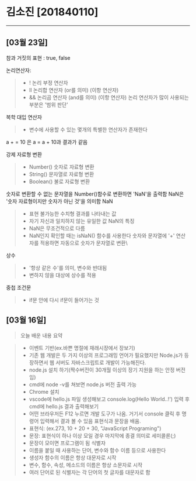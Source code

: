 # 김소진 [201840110]
---
## [03월 23일]
참과 거짓의 표현 : true, false

논리연산자: 
> - ! 논리 부정 연산자 
> - ll 논리합 연산자 (or를 의미) (이항 연산자)
> - && 논리곱 연산자 (and를 의미) (이항 연산자)
논리 연산자가 많이 사용되는 부분은 '범위 판단'

복학 대입 연산자
> - 변수에 사용할 수 있는 몇개의 특별한 연산자가 존재한다

a + = 10 은 a = a + 10과 결과가 같음 

강제 자료형 변환

> - Number() 숫자로 자료형 변환
> - String() 문자열로 자료형 변환
> - Boolean() 불로 자료형 변환


숫자로 변환할 수 없는 문자열을 Number()함수로 변환하면 
'NaN'을 출력함
NaN은 '숫자 자료형이지만 숫자가 아닌 것'을 의미함
NaN
> - 표현 불가능한 수치형 결과를 나타내는 값
> - 자기 자신과 일치하지 않는 유일한 값 
NaN의 특징
> - NaN은 무조건적으로 다름
> - NaN인지 확인할 때는 isNaN() 함수를 사용한다
숫자와 문자열에 '+' 연산자를 적용하면
자동으로 숫자가 문자열로 변환\

상수
> - '항상 같은 수'를 의미, 변수와 반대됨
> - 변하지 않을 대상에 상수를 적용

중첩 조건문
> - if문 안에 다시 if문이 들어가는 것

## [03월 16일]
> 오늘 배운 내용 요약

>  - 이벤트 기반(ex.바쁜 명절에 재래시장에서 장보기)
>  - 기존 웹 개발은 두 가지 이상의 프로그래밍 언어가 필요했지만
Node.js가 등장하면서 웹 서버도 자바스크립트로 개발이 가능해진다.
>  - node.js 설치 하기(짝수버전이 30개월 이상의 장기 지원을 하는 안정 버전임)
>  - cmd에 node -v를 쳐보면 node.js 버전 출력 가능
>  - Chrome 설치 
>  - vscode에 hello.js 파일 생성해보고 console.log(Hello World..!') 입력 후 cmd에 hello.js 결과 출력해보기
>  - 어떤 브라우저든 F12 누르면 개발 도구가 나옴. 거기서 console 클릭 후 명령어 입력해서 결과 볼 수 있음
>  표현식과 문장을 배움.
>  - 표현식: (ex.273, 10 + 20 + 30, "JavaScript Programing") 
>  - 문장: 표현식이 하나 이상 모일 경우 마지막에 종결 의미로 세미콜론(;)
>  - 문장이 모이면 프로그램이 됨
> 식별자
>  - 이름을 붙일 때 사용하는 단어, 변수와 함수 이름 등으로 사용한다
>  - 생성자 함수의 이름은 항상 대문자로 시작
>  - 변수, 함수, 속성, 메소드의 이름은 항상 소문자로 시작
>  - 여러 단어로 된 식별자는 각 단어의 첫 글자를 대문자로 함